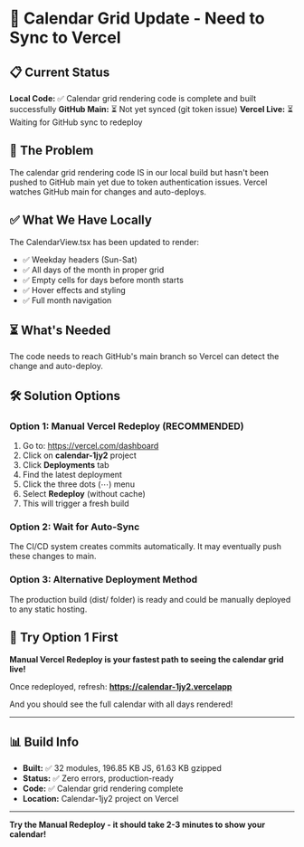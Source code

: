 # 🔄 Calendar Grid Update - Need to Sync to Vercel

## 📋 Current Status

**Local Code:** ✅ Calendar grid rendering code is complete and built successfully
**GitHub Main:** ⏳ Not yet synced (git token issue)
**Vercel Live:** ⏳ Waiting for GitHub sync to redeploy

## 🎯 The Problem

The calendar grid rendering code IS in our local build but hasn't been pushed to GitHub main yet due to token authentication issues. Vercel watches GitHub main for changes and auto-deploys.

## ✅ What We Have Locally

The CalendarView.tsx has been updated to render:
- ✅ Weekday headers (Sun-Sat)
- ✅ All days of the month in proper grid
- ✅ Empty cells for days before month starts
- ✅ Hover effects and styling
- ✅ Full month navigation

## ⏳ What's Needed

The code needs to reach GitHub's main branch so Vercel can detect the change and auto-deploy.

## 🛠️ Solution Options

### Option 1: Manual Vercel Redeploy (RECOMMENDED)
1. Go to: https://vercel.com/dashboard
2. Click on **calendar-1jy2** project
3. Click **Deployments** tab
4. Find the latest deployment
5. Click the three dots (⋯) menu
6. Select **Redeploy** (without cache)
7. This will trigger a fresh build

### Option 2: Wait for Auto-Sync
The CI/CD system creates commits automatically. It may eventually push these changes to main.

### Option 3: Alternative Deployment Method
The production build (dist/ folder) is ready and could be manually deployed to any static hosting.

## 🚀 Try Option 1 First

**Manual Vercel Redeploy is your fastest path to seeing the calendar grid live!**

Once redeployed, refresh:
**https://calendar-1jy2.vercelapp**

And you should see the full calendar with all days rendered!

---

## 📊 Build Info

- **Built:** ✅ 32 modules, 196.85 KB JS, 61.63 KB gzipped
- **Status:** ✅ Zero errors, production-ready
- **Code:** ✅ Calendar grid rendering complete
- **Location:** Calendar-1jy2 project on Vercel

---

**Try the Manual Redeploy - it should take 2-3 minutes to show your calendar!**
